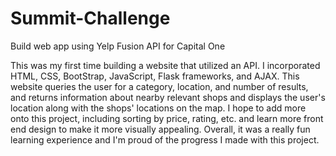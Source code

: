 # Summit-Challenge
Build web app using Yelp Fusion API for Capital One

This was my first time building a website that utilized an API. I incorporated HTML, CSS, BootStrap, JavaScript, Flask frameworks, and AJAX. This website queries the user for a category, location, and number of results, and returns information about nearby relevant shops and displays the user's location along with the shops' locations on the map. I hope to add more onto this project, including sorting by price, rating, etc. and learn more front end design to make it more visually appealing. Overall, it was a really fun learning experience and I'm proud of the progress I made with this project.

